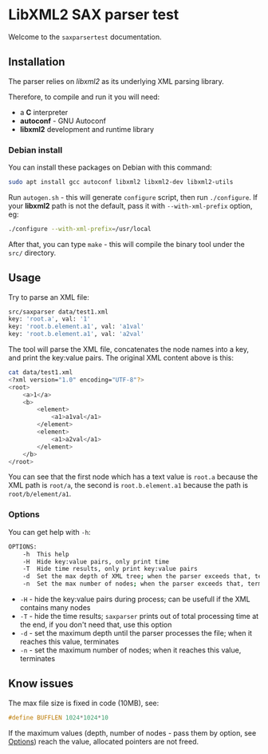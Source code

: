 # LibXML2 SAX parser test

Welcome to the `saxparsertest` documentation.

## Installation

The parser relies on *libxml2* as its underlying XML parsing library.

Therefore, to compile and run it you will need:

* a **C** interpreter
* **autoconf** - GNU Autoconf
* **libxml2** development and runtime library

### Debian install

You can install these packages on Debian with this command:

```bash
sudo apt install gcc autoconf libxml2 libxml2-dev libxml2-utils
```

Run `autogen.sh` - this will generate `configure` script, then run `./configure`. If your **libxml2** path is not the default, pass it with `--with-xml-prefix` option, eg:

```bash
./configure --with-xml-prefix=/usr/local
```

After that, you can type `make` - this will compile the binary tool under the `src/` directory.

## Usage

Try to parse an XML file:

```bash
src/saxparser data/test1.xml 
key: 'root.a', val: '1'
key: 'root.b.element.a1', val: 'a1val'
key: 'root.b.element.a1', val: 'a2val'
```

The tool will parse the XML file, concatenates the node names into a key, and print the key:value pairs. The original XML content above is this:

```bash
cat data/test1.xml 
<?xml version="1.0" encoding="UTF-8"?>
<root>
    <a>1</a>
    <b>
        <element>
            <a1>a1val</a1>
        </element>
        <element>
            <a1>a2val</a1>
        </element>
    </b>
</root>
```

You can see that the first node which has a text value is `root.a` because the XML path is `root/a`, the second is `root.b.element.a1` because the path is `root/b/element/a1`.

### Options

You can get help with `-h`:

```bash
OPTIONS:
	-h	This help
	-H	Hide key:value pairs, only print time
	-T	Hide time results, only print key:value pairs
	-d	Set the max depth of XML tree; when the parser exceeds that, terminate
	-n	Set the max number of nodes; when the parser exceeds that, terminate
```

* `-H` - hide the key:value pairs during process; can be usefull if the XML contains many nodes
* `-T` - hide the time results; `saxparser` prints out of total processing time at the end, if you don't need that, use this option
* `-d` - set the maximum depth until the parser processes the file; when it reaches this value, terminates
* `-n` - set the maximum number of nodes; when it reaches this value, terminates

## Know issues

The max file size is fixed in code (10MB), see:
```C
#define BUFFLEN 1024*1024*10
```
If the maximum values (depth, number of nodes - pass them by option, see [Options](#options)) reach the value, allocated pointers are not freed.
